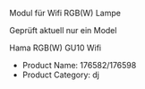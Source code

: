 Modul für Wifi RGB(W) Lampe 

Geprüft aktuell nur ein Model

Hama RGB(W) GU10 Wifi
- Product Name: 176582/176598
- Product Category: dj
